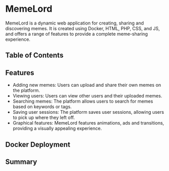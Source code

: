 # MemeLord
MemeLord is a dynamic web application for creating, sharing and discovering memes. It is created using Docker, HTML, PHP, CSS, and JS, and offers a range of features to provide a complete meme-sharing experience.
## Table of Contents
## Features
- Adding new memes: Users can upload and share their own memes on the platform.
- Viewing users: Users can view other users and their uploaded memes.
- Searching memes: The platform allows users to search for memes based on keywords or tags.
- Saving user sessions: The platform saves user sessions, allowing users to pick up where they left off.
- Graphical features: MemeLord features animations, ads and transitions, providing a visually appealing experience.
## Docker Deployment
## Summary
